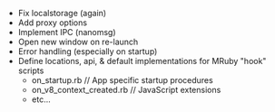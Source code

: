 - Fix localstorage (again)
- Add proxy options
- Implement IPC (nanomsg)
- Open new window on re-launch
- Error handling (especially on startup)
- Define locations, api, & default implementations for MRuby "hook" scripts
  + on_startup.rb // App specific startup procedures
  + on_v8_context_created.rb // JavaScript extensions
  + etc...
